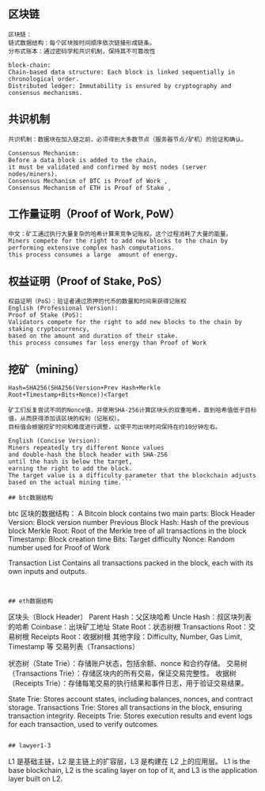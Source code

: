 ## 区块链
```
区块链：
链式数据结构：每个区块按时间顺序依次链接形成链条。
分布式账本：通过密码学和共识机制，保持其不可篡改性 

block-chain:
Chain-based data structure: Each block is linked sequentially in chronological order.
Distributed ledger: Immutability is ensured by cryptography and consensus mechanisms.
```

## 共识机制
```
共识机制：数据块在加入链之前，必须得到大多数节点（服务器节点/矿机）的验证和确认。

Consensus Mechanism:
Before a data block is added to the chain, 
it must be validated and confirmed by most nodes (server nodes/miners).
Consensus Mechanism of BTC is Proof of Work ,
Consensus Mechanism of ETH is Proof of Stake ,
```

## 工作量证明（Proof of Work, PoW）
```
中文：矿工通过执行大量复杂的哈希计算来竞争记账权。这个过程消耗了大量的能量。
Miners compete for the right to add new blocks to the chain by performing extensive complex hash computations.
this process consumes a large  amount of energy.

```

## 权益证明（Proof of Stake, PoS）
```
权益证明（PoS）：验证者通过质押的代币的数量和时间来获得记账权
English (Professional Version):
Proof of Stake (PoS): 
Validators compete for the right to add new blocks to the chain by staking cryptocurrency,
based on the amount and duration of their stake.
this process consumes far less energy than Proof of Work

```

## 挖矿（mining）
```
Hash=SHA256(SHA256(Version+Prev Hash+Merkle Root+Timestamp+Bits+Nonce))<Target

矿工们反复尝试不同的Nonce值，并使用SHA-256计算区块头的双重哈希，直到哈希值低于目标值，从而获得添加该区块的权利（记账权）。
目标值会根据挖矿时间和难度进行调整，以使平均出块时间保持在约10分钟左右。

English (Concise Version):
Miners repeatedly try different Nonce values 
and double-hash the block header with SHA-256 
until the hash is below the target, 
earning the right to add the block.
The target value is a difficulty parameter that the blockchain adjusts based on the actual mining time.```

## btc数据结构
```
btc 区块的数据结构：
A Bitcoin block  contains two main parts:
Block Header
Version: Block version number
Previous Block Hash: Hash of the previous block
Merkle Root: Root of the Merkle tree of all transactions in the block
Timestamp: Block creation time
Bits: Target difficulty
Nonce: Random number used for Proof of Work

Transaction List
Contains all transactions packed in the block, each with its own inputs and outputs.
```


## eth数据结构
```
区块头（Block Header）
Parent Hash：父区块哈希
Uncle Hash：叔区块列表的哈希
Coinbase：出块矿工地址
State Root：状态树根
Transactions Root：交易树根
Receipts Root：收据树根
其他字段：Difficulty, Number, Gas Limit, Timestamp 等
交易列表（Transactions）

状态树（State Trie）：存储账户状态，包括余额、nonce 和合约存储。
交易树（Transactions Trie）：存储区块内的所有交易，保证交易完整性。
收据树（Receipts Trie）：存储每笔交易的执行结果和事件日志，用于验证交易结果。

State Trie: Stores account states, including balances, nonces, and contract storage.
Transactions Trie: Stores all transactions in the block, ensuring transaction integrity.
Receipts Trie: Stores execution results and event logs for each transaction, used to verify outcomes.
```

## lawyer1-3
```
L1 是基础主链，L2 是主链上的扩容层，L3 是构建在 L2 上的应用层。
L1 is the base blockchain, L2 is the scaling layer on top of it, and L3 is the application layer built on L2.
```